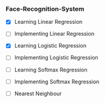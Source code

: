### Face-Recognition-System

- [x] Learning Linear Regression 
- [ ] Implementing Linear Regression
- [x] Learning Logistic Regression
- [ ] Implementing Logistic Regression 
- [ ] Learning Softmax Regression
- [ ] Implementing Softmax Regression
- [ ] Nearest Neighbour


